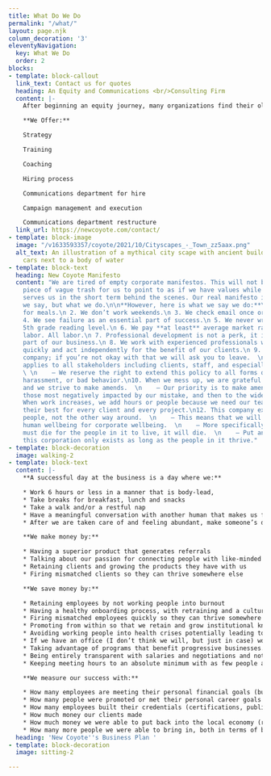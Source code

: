 ```yaml
---
title: What Do We Do
permalink: "/what/"
layout: page.njk
column_decoration: '3'
eleventyNavigation:
  key: What We Do
  order: 2
blocks:
- template: block-callout
  link_text: Contact us for quotes
  heading: An Equity and Communications <br/>Consulting Firm
  content: |-
    After beginning an equity journey, many organizations find their old messaging doesn't line up with their new vision. New Coyote is the firm to help you bridge that gap.

    **We Offer:**

    Strategy

    Training

    Coaching

    Hiring process

    Communications department for hire

    Campaign management and execution

    Communications department restructure
  link_url: https://newcoyote.com/contact/
- template: block-image
  image: "/v1633593357/coyote/2021/10/Cityscapes_-_Town_zz5aax.png"
  alt_text: An illustration of a mythical city scape with ancient buildings and modern
    cars next to a body of water
- template: block-text
  heading: New Coyote Manifesto
  content: "We are tired of empty corporate manifestos. This will not be another well-written
    piece of vague trash for us to point to as if we have values while we do whatever
    serves us in the short term behind the scenes. Our real manifesto is not what
    we say, but what we do.\n\n**However, here is what we say we do:**\n\n 1. We break
    for meals.\n 2. We don’t work weekends.\n 3. We check email once or twice a day.\n
    4. We see failure as an essential part of success.\n 5. We never write above a
    5th grade reading level.\n 6. We pay **at least** average market rate+ 10% for
    labor. All labor.\n 7. Professional development is not a perk, it is an essential
    part of our business.\n 8. We work with experienced professionals who can respond
    quickly and act independently for the benefit of our clients.\n 9. We are an anti-racist
    company; if you’re not okay with that we will ask you to leave.  \n    — This
    applies to all stakeholders including clients, staff, and especially leadership.
    \ \n    — We reserve the right to extend this policy to all forms of bigotry,
    harassment, or bad behavior.\n10. When we mess up, we are grateful for the feedback
    and we strive to make amends.  \n    — Our priority is to make amends first to
    those most negatively impacted by our mistake, and then to the wider community.\n11.
    When work increases, we add hours or people because we need our team to be at
    their best for every client and every project.\n12. This company exists to serve
    people, not the other way around.  \n    — This means that we will never sacrifice
    human wellbeing for corporate wellbeing.  \n    — More specifically, if the corporation
    must die for the people in it to live, it will die.  \n    — Put another way,
    this corporation only exists as long as the people in it thrive."
- template: block-decoration
  image: walking-2
- template: block-text
  content: |-
    **A successful day at the business is a day where we:**

    * Work 6 hours or less in a manner that is body-lead,
    * Take breaks for breakfast, lunch and snacks
    * Take a walk and/or a restful nap
    * Have a meaningful conversation with another human that makes us feel good
    * After we are taken care of and feeling abundant, make someone’s day better through empowerment, development, or the lessening of a burden

    **We make money by:**

    * Having a superior product that generates referrals
    * Talking about our passion for connecting people with like-minded business owners and workers (in 1 on 1s, through content, and other ways)
    * Retaining clients and growing the products they have with us
    * Firing mismatched clients so they can thrive somewhere else

    **We save money by:**

    * Retaining employees by not working people into burnout
    * Having a healthy onboarding process, with retraining and a culture of accountability so our product feels the same every day
    * Firing mismatched employees quickly so they can thrive somewhere else
    * Promoting from within so that we retain and grow institutional knowledge
    * Avoiding working people into health crises potentially leading to lower health insurance costs
    * If we have an office (I don’t think we will, but just in case) working less hours will lead to lower utility bills and less wear and tear on equipment
    * Taking advantage of programs that benefit progressive businesses.
    * Being entirely transparent with salaries and negotiations and not wasting time trying to get more out of someone than we pay them for
    * Keeping meeting hours to an absolute minimum with as few people as possible, then disseminate the meeting info widely to avoid time drain

    **We measure our success with:**

    * How many employees are meeting their personal financial goals (buying a house, starting their own business, financing education or travel, growing their family)
    * How many people were promoted or met their personal career goals
    * How many employees built their credentials (certifications, public speaking, articles published, etc.)
    * How much money our clients made
    * How much money we were able to put back into the local economy (related to client income)
    * How many more people we were able to bring in, both in terms of becoming clients, but also in terms of becoming staff, vendors, connections, etc.
  heading: 'New Coyote''s Business Plan '
- template: block-decoration
  image: sitting-2

---
```

